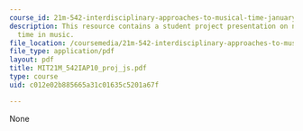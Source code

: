 ```yaml
---
course_id: 21m-542-interdisciplinary-approaches-to-musical-time-january-iap-2010
description: This resource contains a student project presentation on notation and
  time in music.
file_location: /coursemedia/21m-542-interdisciplinary-approaches-to-musical-time-january-iap-2010/c012e02b885665a31c01635c5201a67f_MIT21M_542IAP10_proj_js.pdf
file_type: application/pdf
layout: pdf
title: MIT21M_542IAP10_proj_js.pdf
type: course
uid: c012e02b885665a31c01635c5201a67f

---
```

None